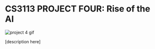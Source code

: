 # CS3113 PROJECT FOUR: Rise of the AI
![project 4 gif](https://media.giphy.com/media/vFKqnCdLPNOKc/giphy.gif)

[description here]

